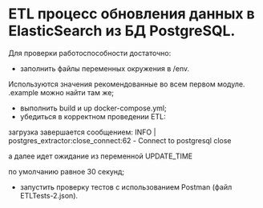 # ETL процесс обновления данных в ElasticSearch из БД PostgreSQL.

Для проверки работоспособности достаточно:
- заполнить файлы переменных окружения в /env.

Используются значения рекомендованные во всем первом модуле.
.example можно найти там же;

- выполнить build и up docker-compose.yml;
- убедиться в корректном проведении ETL:

загрузка завершается сообщением:
INFO | postgres_extractor:close_connect:62 - Сonnect to postgresql close

а далее идет ожидание из переменной UPDATE_TIME
    
по умолчанию равное 30 секунд;
- запустить проверку тестов с использованием Postman
    (файл ETLTests-2.json).
